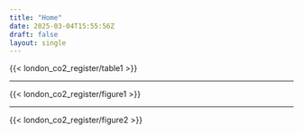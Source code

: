 ```yaml
---
title: "Home"
date: 2025-03-04T15:55:56Z
draft: false
layout: single
---
```


{{< london_co2_register/table1 >}}

---

{{< london_co2_register/figure1 >}}

---

{{< london_co2_register/figure2 >}}

<!-- {{< london_co2_register/figure3 >}} -->

